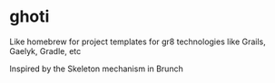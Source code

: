 ghoti
=====

Like homebrew for project templates for gr8 technologies like Grails, Gaelyk, Gradle, etc

Inspired by the Skeleton mechanism in Brunch